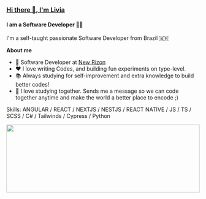 ### [Hi there 👋, I'm Livia](https://aliviams.github.io/Portfolio/)
#### I am a Software Developer 👨‍💻 
<!-- ![I am a Software Developer 👨‍💻](https://cdn.mos.cms.futurecdn.net/8T62QNGEYmk73Nqp7iMevF.jpg) -->

I'm a self-taught passionate Software Developer from Brazil 🇧🇷

**About me**

- 💼 Software Developer at [New Rizon](https://newrizon.global/)
- ❤️ I love writing Codes, and building fun experiments on type-level.
- 📚 Always studying for self-improvement and extra knowledge to build better codes!
- 💬 I love studying together. Sends me a message so we can code together anytime and make the world a better place to encode ;)

Skills: ANGULAR / REACT / NEXTJS / NESTJS / REACT NATIVE / JS / TS / SCSS / C# / Tailwinds / Cypress / Python

<div style="display: flex; flex-direction: row"> </div>
<img height="177em" width="100%" src="https://github-readme-stats.vercel.app/api/top-langs/?username=aLiviaMs&title_color=ffffff&theme=vue-dark&show_icons=true&count_private=true&hide_border=true&layout=compact&langs_count=8&hide=css,html,dockerfile,freemarker" />
